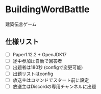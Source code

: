 # BuildingWordBattle
建築伝言ゲーム

## 仕様リスト
- [ ] Paper1.12.2 + OpenJDK17
- [ ] 途中参加は自動で回答者
- [ ] 出題者は180秒 (configで変更可能)
- [ ] 出題リストはconfig
- [ ] 放送主はコマンドでスタート前に設定
- [ ] 放送主はDiscordの専用チャンネルに出題

